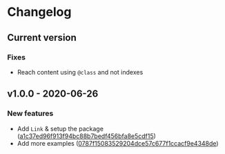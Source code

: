 # Changelog

## Current version

### Fixes

   - Reach content using `@class` and not indexes

## v1.0.0 - 2020-06-26

### New features

   - Add `Link` & setup the package ([a1c37ed96f913f94bc88b7bedf456bfa8e5cdf15](https://github.com/hearot/telegram_me/commit/a1c37ed96f913f94bc88b7bedf456bfa8e5cdf15))
   - Add more examples ([0787f15083529204dce57c677f1ccacf9e4348de](https://github.com/hearot/telegram_me/commit/0787f15083529204dce57c677f1ccacf9e4348de))
